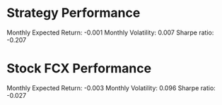 # Strategy Performance
Monthly Expected Return: -0.001
Monthly Volatility: 0.007
Sharpe ratio: -0.207
# Stock FCX Performance
Monthly Expected Return: -0.003
Monthly Volatility: 0.096
Sharpe ratio: -0.027
